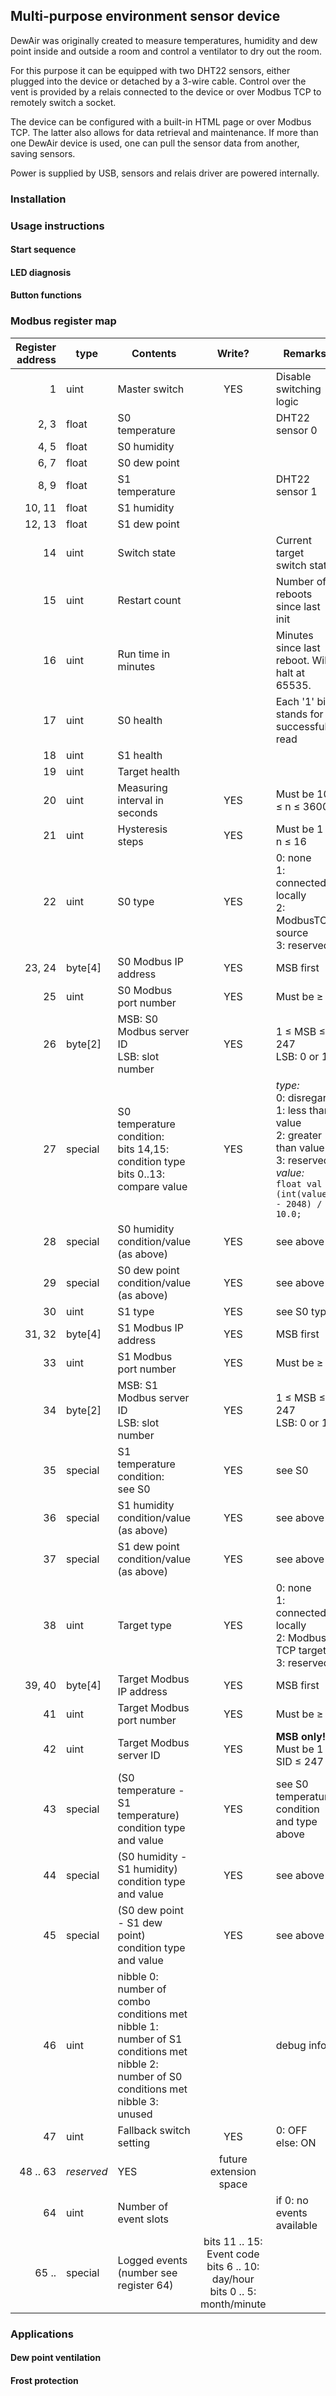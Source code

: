 ## Multi-purpose environment sensor device

DewAir was originally created to measure temperatures, humidity and dew point inside and outside a room and 
control a ventilator to dry out the room.

For this purpose it can be equipped with two DHT22 sensors, either plugged into the device or detached by a 3-wire cable.
Control over the vent is provided by a relais connected to the device or over Modbus TCP to remotely switch a socket.

The device can be configured with a built-in HTML page or over Modbus TCP.
The latter also allows for data retrieval and maintenance. 
If more than one DewAir device is used, one can pull the sensor data from another, saving sensors. 

Power is supplied by USB, sensors and relais driver are powered internally.

### Installation

### Usage instructions

#### Start sequence

#### LED diagnosis

#### Button functions

### Modbus register map

| Register address | type | Contents | Write? | Remarks |
| ----------------:| ---- | -------- |:------:| ------- |
| 1       | uint   | Master switch   | YES | Disable switching logic |
| 2, 3    | float  | S0 temperature  |     | DHT22 sensor 0 |
| 4, 5    | float  | S0 humidity     |     |                |
| 6, 7    | float  | S0 dew point    |     |                |
| 8, 9    | float  | S1 temperature  |     | DHT22 sensor 1 |
| 10, 11  | float  | S1 humidity     |     |                |
| 12, 13  | float  | S1 dew point    |     |                |
| 14      | uint   | Switch state    |     |  Current target switch state |
| 15      | uint   | Restart count   |     |  Number of reboots since last init |
| 16      | uint   | Run time in minutes | |  Minutes since last reboot. Will halt at 65535. |
| 17      | uint   | S0 health       |     |  Each '1' bit stands for a successful read |
| 18      | uint   | S1 health       |     |                |
| 19      | uint   | Target health   |     |                |
| 20      | uint   | Measuring interval in seconds | YES | Must be 10 &le; n &le; 3600 |
| 21      | uint   | Hysteresis steps | YES | Must be 1 &le; n &le; 16 |
| 22      | uint   | S0 type          | YES | 0: none<br/> 1: connected locally<br/> 2: ModbusTCP source<br/> 3: reserved |
| 23, 24  | byte[4] | S0 Modbus IP address | YES | MSB first |
| 25      | uint   | S0 Modbus port number | YES | Must be &ge; 1 |
| 26      | byte[2] | MSB: S0 Modbus server ID<br/>LSB: slot number | YES | 1 &le; MSB &le; 247<br/> LSB: 0 or 1 |
| 27      | special | S0 temperature condition:<br/> bits 14,15: condition type<br/> bits 0..13: compare value | YES | *type:*<br/> 0: disregard<br/> 1: less than value<br/> 2: greater than value<br/>3: reserved<br/>*value:*<br/> ``float val = (int(value) - 2048) / 10.0;``|
| 28      | special | S0 humidity condition/value (as above) | YES | see above |
| 29      | special | S0 dew point condition/value (as above) | YES | see above |
| 30      | uint   | S1 type          | YES | see S0 type |
| 31, 32  | byte[4] | S1 Modbus IP address | YES | MSB first |
| 33      | uint   | S1 Modbus port number | YES | Must be &ge; 1 |
| 34      | byte[2] | MSB: S1 Modbus server ID<br/>LSB: slot number | YES | 1 &le; MSB &le; 247<br/> LSB: 0 or 1 |
| 35      | special | S1 temperature condition:<br/> see S0 | YES | see S0 |
| 36      | special | S1 humidity condition/value (as above) | YES | see above |
| 37      | special | S1 dew point condition/value (as above) | YES | see above |
| 38      | uint   | Target type           | YES | 0: none<br/> 1: connected locally<br/> 2: Modbus TCP target<br/> 3: reserved |
| 39, 40  | byte[4] | Target Modbus IP address | YES | MSB first |
| 41      | uint   | Target Modbus port number | YES | Must be &ge; 1 |
| 42      | uint   | Target Modbus server ID   | YES | **MSB only!**<br/> Must be 1 &le; SID &le; 247 |
| 43      | special | (S0 temperature - S1 temperature) condition type and value | YES | see S0 temperature condition and type above |
| 44      | special | (S0 humidity - S1 humidity) condition type and value | YES | see above |
| 45      | special | (S0 dew point - S1 dew point) condition type and value | YES | see above |
| 46      | uint    | nibble 0: number of combo conditions met<br/>nibble 1: number of S1 conditions met<br/>nibble 2: number of S0 conditions met<br/>nibble 3: unused |     | debug info |
| 47      | uint    | Fallback switch setting | YES | 0: OFF<br/>else: ON |
| 48 .. 63 | *reserved* | YES | future extension space |
| 64      | uint    | Number of event slots |    | if 0: no events available |
| 65 ..   | special | Logged events (number see register 64) | bits 11 .. 15: Event code<br/>bits 6 .. 10: day/hour<br/>bits 0 .. 5: month/minute |


### Applications

#### Dew point ventilation

#### Frost protection